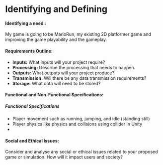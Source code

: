 # Identifying and Defining

#### Identifying a need : 
My game is going to be MarioRun, my existing 2D platformer game and improving the game playability and the gameplay.

#### Requirements Outline:
- **Inputs:** What inputs will your project require?
- **Processing:** Describe the processing that needs to happen.
- **Outputs:** What outputs will your project produce?
- **Transmission:** Will there be any data transmission requirements?
- **Storage:** What data will need to be stored? 


#### Functional and Non-Functional Specifications:
##### Functional Specifications
- Player movement such as running, jumping, and idle (standing still)
- Player physics like physics and collisions using collider in Unity
- 

#### Social and Ethical Issues: 
Consider and analyse any social or ethical issues related to your proposed game or simulation. How will it impact users and society?

